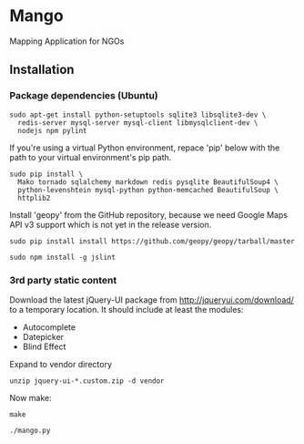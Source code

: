# Mango

Mapping Application for NGOs

## Installation

### Package dependencies (Ubuntu)

    sudo apt-get install python-setuptools sqlite3 libsqlite3-dev \
      redis-server mysql-server mysql-client libmysqlclient-dev \
      nodejs npm pylint

If you're using a virtual Python environment, repace 'pip' below with the path to your virtual environment's pip path.

    sudo pip install \
      Mako tornado sqlalchemy markdown redis pysqlite BeautifulSoup4 \
      python-levenshtein mysql-python python-memcached BeautifulSoup \
      httplib2

Install 'geopy' from the GitHub repository, because we need Google Maps API v3 support which is not yet in the release version.

    sudo pip install install https://github.com/geopy/geopy/tarball/master
      
    sudo npm install -g jslint

### 3rd party static content

Download the latest jQuery-UI package from <http://jqueryui.com/download/> to a temporary location. It should include at least the modules:

-   Autocomplete
-   Datepicker
-   Blind Effect
    
Expand to vendor directory
    
    unzip jquery-ui-*.custom.zip -d vendor

Now make:

    make

    ./mango.py
